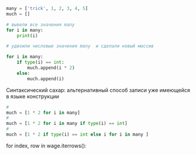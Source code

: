 
```Python
many = ['trick', 1, 2, 3, 4, 5]
much = []

# вывели все значения many
for i in many:
	print(i)

# удвоили числовые значения many  и сделали новый массив

for i in many:
	if type(i) == int:
		much.append(i * 2)
	else:
		much.append(i)
```

Синтаксический сахар:
альтернативный способ записи уже имеющейся в языке конструкции

``` Python
#
much = [1 * 2 for i in many]
# 
much = [1 * 2 for i in many if type(i) == int] 
#
much = [1 * 2 if type(i) == int else i for i in many ] 
```


for index, row in wage.iterrows():